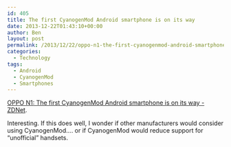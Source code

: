 ```yaml
---
id: 405
title: The first CyanogenMod Android smartphone is on its way
date: 2013-12-22T01:43:10+00:00
author: Ben
layout: post
permalink: /2013/12/22/oppo-n1-the-first-cyanogenmod-android-smartphone-is-on-its-way/
categories:
  - Technology
tags:
  - Android
  - CyanogenMod
  - Smartphones
---
```

[OPPO N1: The first CyanogenMod Android smartphone is on its way - ZDNet](http://www.zdnet.com/oppo-n1-the-first-cyanogenmod-android-smartphone-is-on-its-way-7000024559/).

Interesting. If this does well, I wonder if other manufacturers would consider using CyanogenMod.... or if CyanogenMod would reduce support for &#8220;unofficial&#8221; handsets.